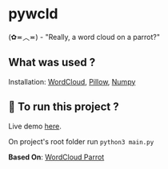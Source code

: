# pywcld

(✿≖︿≖) - "Really, a word cloud on a parrot?"

## What was used ?

Installation: [WordCloud](https://github.com/amueller/word_cloud#installation-notes), [Pillow](https://pillow.readthedocs.io/en/stable/installation.html), [Numpy](https://www.scipy.org/install.html#pip-install)

## :runner: To run this project ?

Live demo [here](https://repl.it/repls/LeanSoulfulHack).

On project's root folder run `python3 main.py`

**Based On**: [WordCloud Parrot](https://amueller.github.io/word_cloud/auto_examples/parrot.html#sphx-glr-auto-examples-parrot-py)
